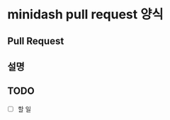 # minidash pull request 양식

## Pull Request

<!-- 작업 주제 or 작업 제목을 입력해 주세요-->

## 설명

<!-- 작업에 대한 설명을 입력해 주세요-->

## TODO

-  [ ] 할 일
